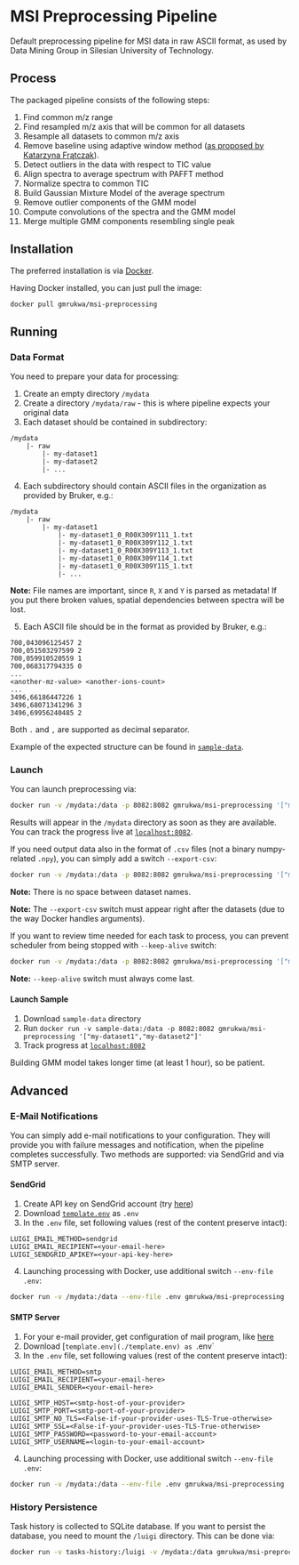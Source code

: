 # MSI Preprocessing Pipeline

Default preprocessing pipeline for MSI data in raw ASCII format,
as used by Data Mining Group in Silesian University of Technology.

## Process

The packaged pipeline consists of the following steps:

1) Find common m/z range
2) Find resampled m/z axis that will be common for all datasets
3) Resample all datasets to common m/z axis
4) Remove baseline using adaptive window method ([as proposed by Katarzyna Frątczak](http://scholar.google.com/scholar_lookup?title=Adaptive%20baseline%20correction%20algorithm%20for%20MALDI%20spectra.&author=K.%20Bednarczyk&author=M.%20Gawin&author=M.%20Pietrowska&author=P.%20Wid%C5%82ak&author=J.%20Polanska&publication_year=2017)).
5) Detect outliers in the data with respect to TIC value
6) Align spectra to average spectrum with PAFFT method
7) Normalize spectra to common TIC
8) Build Gaussian Mixture Model of the average spectrum
9) Remove outlier components of the GMM model
10) Compute convolutions of the spectra and the GMM model
11) Merge multiple GMM components resembling single peak

## Installation

The preferred installation is via
[Docker](https://www.docker.com/products/docker-desktop).

Having Docker installed, you can just pull the image:

```bash
docker pull gmrukwa/msi-preprocessing
```

## Running

### Data Format

You need to prepare your data for processing:

1) Create an empty directory `/mydata`
2) Create a directory `/mydata/raw` - this is where pipeline expects your
original data
3) Each dataset should be contained in subdirectory:

```plaintext
/mydata
    |- raw
        |- my-dataset1
        |- my-dataset2
        |- ...
```

4) Each subdirectory should contain ASCII files in the organization as
provided by Bruker, e.g.:

```plaintext
/mydata
    |- raw
        |- my-dataset1
            |- my-dataset1_0_R00X309Y111_1.txt
            |- my-dataset1_0_R00X309Y112_1.txt
            |- my-dataset1_0_R00X309Y113_1.txt
            |- my-dataset1_0_R00X309Y114_1.txt
            |- my-dataset1_0_R00X309Y115_1.txt
            |- ...
```

**Note:** File names are important, since `R`, `X` and `Y` is parsed as
metadata! If you put there broken values, spatial dependencies between
spectra will be lost.

5) Each ASCII file should be in the format as provided by Bruker, e.g.:

```plaintext
700,043096125457 2
700,051503297599 2
700,059910520559 1
700,068317794335 0
...
<another-mz-value> <another-ions-count>
...
3496,66186447226 1
3496,68071341296 3
3496,69956240485 2
```

Both `.` and `,` are supported as decimal separator.

Example of the expected structure can be found in
[`sample-data`](./sample-data).

### Launch

You can launch preprocessing via:

```bash
docker run -v /mydata:/data -p 8082:8082 gmrukwa/msi-preprocessing '["my-dataset1","my-dataset2"]'
```

Results will appear in the `/mydata` directory as soon as they are
available. You can track the progress live at
[`localhost:8082`](https://localhost:8082).

If you need output data also in the format of `.csv` files (not a binary
numpy-related `.npy`), you can simply add a switch `--export-csv`:

```bash
docker run -v /mydata:/data -p 8082:8082 gmrukwa/msi-preprocessing '["my-dataset1","my-dataset2"]' --export-csv
```

**Note:** There is no space between dataset names.

**Note:** The `--export-csv` switch must appear right after the datasets
(due to the way Docker handles arguments).

If you want to review time needed for each task to process, you can prevent
scheduler from being stopped with `--keep-alive` switch:

```bash
docker run -v /mydata:/data -p 8082:8082 gmrukwa/msi-preprocessing '["my-dataset1","my-dataset2"]' --keep-alive
```

**Note:** `--keep-alive` switch must always come last.

#### Launch Sample

1) Download `sample-data` directory
2) Run `docker run -v sample-data:/data -p 8082:8082 gmrukwa/msi-preprocessing '["my-dataset1","my-dataset2"]'`
3) Track progress at [`localhost:8082`](https://localhost:8082)

Building GMM model takes longer time (at least 1 hour), so be patient.

## Advanced

### E-Mail Notifications

You can simply add e-mail notifications to your configuration.
They will provide you with failure messages and notification, when
the pipeline completes successfully. Two methods are supported: via
SendGrid and via SMTP server.

#### SendGrid

1) Create API key on SendGrid account (try [here](https://app.sendgrid.com/settings/api_keys))
2) Download [`template.env`](./template.env) as `.env`
3) In the `.env` file, set following values (rest of the content preserve
intact):

```env
LUIGI_EMAIL_METHOD=sendgrid
LUIGI_EMAIL_RECIPIENT=<your-email-here>
LUIGI_SENDGRID_APIKEY=<your-api-key-here>
```

4) Launching processing with Docker, use additional switch
`--env-file .env`:

```bash
docker run -v /mydata:/data --env-file .env gmrukwa/msi-preprocessing '["my-dataset1","my-dataset2"]'
```

#### SMTP Server

1) For your e-mail provider, get configuration of mail program, like
[here](https://support.google.com/a/answer/176600?hl=en)
2) Download [`template.env](./template.env) as `.env`
3) In the `.env` file, set following values (rest of the content preserve
intact):

```env
LUIGI_EMAIL_METHOD=smtp
LUIGI_EMAIL_RECIPIENT=<your-email-here>
LUIGI_EMAIL_SENDER=<your-email-here>

LUIGI_SMTP_HOST=<smtp-host-of-your-provider>
LUIGI_SMTP_PORT=<smtp-port-of-your-provider>
LUIGI_SMTP_NO_TLS=<False-if-your-provider-uses-TLS-True-otherwise>
LUIGI_SMTP_SSL=<False-if-your-provider-uses-TLS-True-otherwise>
LUIGI_SMTP_PASSWORD=<password-to-your-email-account>
LUIGI_SMTP_USERNAME=<login-to-your-email-account>
```

4) Launching processing with Docker, use additional switch
`--env-file .env`:

```bash
docker run -v /mydata:/data --env-file .env gmrukwa/msi-preprocessing '["my-dataset1","my-dataset2"]'
```

### History Persistence

Task history is collected to SQLite database. If you want to persist the
database, you need to mount the `/luigi` directory. This can be done via:

```bash
docker run -v tasks-history:/luigi -v /mydata:/data gmrukwa/msi-preprocessing
```
